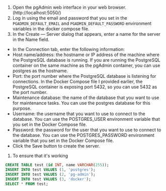 1. Open the pgAdmin web interface in your web browser. (http://localhost:5050/)
1. Log in using the email and password that you set in the `PGADMIN_DEFAULT_EMAIL` and `PGADMIN_DEFAULT_PASSWORD` environment variables in the docker compose file.
1. In the Create — Server dialog that appears, enter a name for the server in the Name field.
  - In the Connection tab, enter the following information:
  - Host name/address: the hostname or IP address of the machine where the PostgreSQL database is running. If you are running the PostgreSQL container on the same machine as the pgAdmin container, you can use postgres as the hostname.
  - Port: the port number where the PostgreSQL database is listening for connections. In the Docker Compose file I provided earlier, the PostgreSQL container is exposing port 5432, so you can use 5432 as the port number.
  - Maintenance database: the name of the database that you want to use for maintenance tasks. You can use the postgres database for this purpose.
  - Username: the username that you want to use to connect to the database. You can use the POSTGRES_USER environment variable that you set in the Docker Compose file.
  - Password: the password for the user that you want to use to connect to the database. You can use the POSTGRES_PASSWORD environment variable that you set in the Docker Compose file.
  - Click the Save button to create the server.

1. To ensure that it's working
```sql
CREATE TABLE test (id INT, name VARCHAR(255));
INSERT INTO test VALUES (1, 'postgres');
INSERT INTO test VALUES (2, 'pg-admin');
INSERT INTO test VALUES (3, 'docker');
SELECT * FROM test;
```
